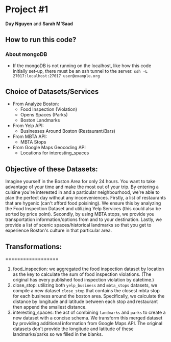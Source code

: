 # Project #1

**Duy Nguyen** and **Sarah M'Saad**

## How to run this code?

### About mongoDB
- If the mongoDB is not running on the localhost, like how this code initially set-up, there must be an ssh tunnel to the server. 
`ssh -L 27017:localhost:27017 user@example.org`

## Choice of Datasets/Services

- From Analyze Boston:
    - Food Inspection (Violation)
    - Opens Spaces (Parks)
    - Boston Landmarks
- From Yelp API:
    - Businesses Around Boston (Restaurant/Bars)
- From MBTA API:
    - MBTA Stops
- From Google Maps Geocoding API
    - Locations for interesting_spaces

## Objective of these Datasets:
Imagine yourself in the Boston Area for only 24 hours. You want to take advantage of your time and make the most out of your trip. By entering a cuisine you're interested in and a particular neighbourhood, we're able to plan the perfect day without any inconveniences. Firstly, a list of restaurants that are hygenic (can't afford food poisining). We ensure this by analyzing the Food Inspection Dataset and utilizing Yelp Services (this could also be sorted by price point). Secondly, by using MBTA stops, we provide you transportation information/options from and to your destination. Lastly, we provide a list of scenic spaces/historical landmarks so that you get to experience Boston's culture in that particular area.

## Transformations:
==================
1. food_inspection: we aggregated the food inspection dataset by location as the key to calculate the sum of food inspection violations. (The original has every published food inspection violation by datetime.)
2. close_stop: utilizing both `yelp_business` and `mbta_stops` datasets, we compile a new dataset `close_stop` that contains the closest mbta stop for each business around the boston area. Specifically, we calculate the distance by longitude and latitude between each stop and restaurant then append the smallest distance.
3. interesting_spaces: the act of combining `landmarks` and `parks` to create a new dataset with a concise schema. We transform this merged dataset by providing additional information from Google Maps API. The original datasets don't provide the longitude and latitude of these landmarks/parks so we filled in the blanks.